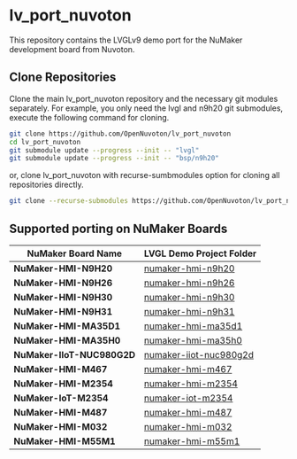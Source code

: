 # **lv_port_nuvoton**

This repository contains the LVGLv9 demo port for the NuMaker development board from Nuvoton.

## Clone Repositories

Clone the main lv_port_nuvoton repository and the necessary git modules separately. For example, you only need the lvgl and n9h20 git submodules, execute the following command for cloning.

```bash
git clone https://github.com/OpenNuvoton/lv_port_nuvoton
cd lv_port_nuvoton
git submodule update --progress --init -- "lvgl"
git submodule update --progress --init -- "bsp/n9h20"
```

or, clone lv_port_nuvoton with recurse-sumbmodules option for cloning all repositories directly.

```bash
git clone --recurse-submodules https://github.com/OpenNuvoton/lv_port_nuvoton
```

## Supported porting on NuMaker Boards

| **NuMaker Board Name** | **LVGL Demo Project Folder** |
| ------------------------- | ------------------------- |
| **NuMaker-HMI-N9H20** | [numaker-hmi-n9h20](./board/numaker-hmi-n9h20) |
| **NuMaker-HMI-N9H26** | [numaker-hmi-n9h26](./board/numaker-hmi-n9h26) |
| **NuMaker-HMI-N9H30** | [numaker-hmi-n9h30](./board/numaker-hmi-n9h30) |
| **NuMaker-HMI-N9H31** | [numaker-hmi-n9h31](./board/numaker-hmi-n9h31) |
| **NuMaker-HMI-MA35D1** | [numaker-hmi-ma35d1](./board/numaker-hmi-ma35d1) |
| **NuMaker-HMI-MA35H0** | [numaker-hmi-ma35h0](./board/numaker-hmi-ma35h0) |
| **NuMaker-IIoT-NUC980G2D** | [numaker-iiot-nuc980g2d](./board/numaker-iiot-nuc980g2d) |
| **NuMaker-HMI-M467** | [numaker-hmi-m467](./board/numaker-hmi-m467) |
| **NuMaker-HMI-M2354** | [numaker-hmi-m2354](./board/numaker-hmi-m2354) |
| **NuMaker-IoT-M2354** | [numaker-iot-m2354](./board/numaker-iot-m2354) |
| **NuMaker-HMI-M487** | [numaker-hmi-m487](./board/numaker-hmi-m487) |
| **NuMaker-HMI-M032** | [numaker-hmi-m032](./board/numaker-hmi-m032) |
| **NuMaker-HMI-M55M1** | [numaker-hmi-m55m1](./board/numaker-hmi-m55m1) |
